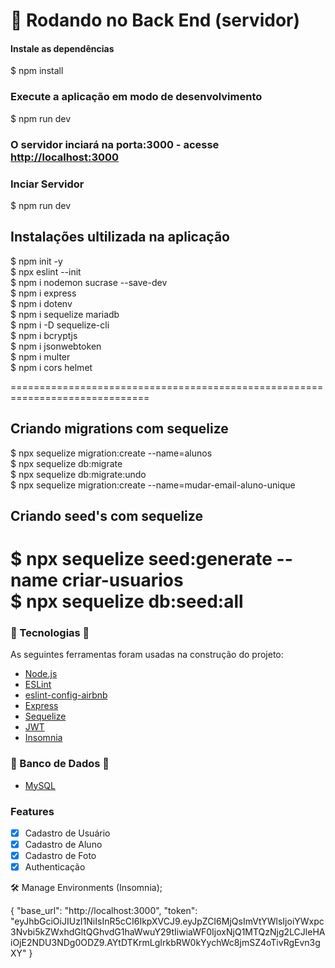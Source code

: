 # 🎲 Rodando no Back End (servidor)

#### Instale as dependências
 $ npm install

### Execute a aplicação em modo de desenvolvimento
 $ npm run dev

### O servidor inciará na porta:3000 - acesse <http://localhost:3000>

### Inciar Servidor
 $ npm run dev

## Instalações ultilizada na aplicação

 $ npm init -y <br />
 $ npx eslint --init <br />
 $ npm i nodemon sucrase --save-dev <br />
 $ npm i express <br />
 $ npm i dotenv <br />
 $ npm i sequelize mariadb <br />
 $ npm i -D sequelize-cli <br />
 $ npm i bcryptjs <br />
 $ npm i jsonwebtoken <br />
 $ npm i multer <br />
 $ npm i cors helmet <br />

==============================================================================
## Criando migrations com sequelize

 $ npx sequelize migration:create --name=alunos <!--Cria o migrations --><br />
 $ npx sequelize db:migrate <!--Cria e atualiza a migração para o mysql --><br />
 $ npx sequelize db:migrate:undo <!--Desfazer a migração --><br />
 $ npx sequelize migration:create --name=mudar-email-aluno-unique <!-- Adicionando unique no email do Aluno --><br />

## Criando seed's com sequelize
 $ npx sequelize seed:generate --name criar-usuarios <!--Cria o Seeds --> <br />
 $ npx sequelize db:seed:all <!-- Criando base de dados e enviando pro mysql-->
==============================================================================

### 🚀 Tecnologias 🚀

As seguintes ferramentas foram usadas na construção do projeto:

- [Node.js](https://nodejs.org/en/)
- [ESLint](https://eslint.org/docs/user-guide/getting-started)
- [eslint-config-airbnb](https://github.com/airbnb/javascript/tree/master/packages/eslint-config-airbnb)
- [Express](https://expressjs.com/pt-br/)
- [Sequelize](https://sequelize.org/)
- [JWT](https://jwt.io/)
- [Insomnia](https://insomnia.rest/)

### 🚧 Banco de Dados 🚧

- [MySQL](https://www.mysql.com/)

### Features

- [x] Cadastro de Usuário
- [x] Cadastro de Aluno
- [x] Cadastro de Foto
- [x] Authenticação

🛠 Manage Environments (Insomnia);

{
	"base_url": "http://localhost:3000",
	"token": "eyJhbGciOiJIUzI1NiIsInR5cCI6IkpXVCJ9.eyJpZCI6MjQsImVtYWlsIjoiYWxpc3Nvbi5kZWxhdGltQGhvdG1haWwuY29tIiwiaWF0IjoxNjQ1MTQzNjg2LCJleHAiOjE2NDU3NDg0ODZ9.AYtDTKrmLgIrkbRW0kYychWc8jmSZ4oTivRgEvn3gXY"
}
